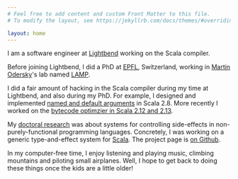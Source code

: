 ```yaml
---
# Feel free to add content and custom Front Matter to this file.
# To modify the layout, see https://jekyllrb.com/docs/themes/#overriding-theme-defaults

layout: home
---
```


I am a software engineer at [Lightbend](http://www.lightbend.com/) working on the Scala compiler.

Before joining Lightbend, I did a PhD at [EPFL](http://www.epfl.ch/), Switzerland, working in [Martin Odersky](http://lampwww.epfl.ch/~odersky/)'s lab named [LAMP](http://lamp.epfl.ch/).

I did a fair amount of hacking in the Scala compiler during my time at Lightbend, and also during my PhD. For example, I designed and implemented [named and default arguments](http://docs.scala-lang.org/sips/completed/named-and-default-arguments.html) in Scala 2.8. More recently I worked on the [bytecode optimzier in Scala 2.12 and 2.13](https://www.lightbend.com/blog/scala-inliner-optimizer).

My [doctoral research](/pubsTalks/) was about systems for controlling side-effects in non-purely-functional programming languages. Concretely, I was working on a generic type-and-effect system for [Scala](http://www.scala-lang.org/). The project page is [on Github](https://github.com/lrytz/efftp).

In my computer-free time, I enjoy listening and playing music, climbing mountains and piloting small airplanes. Well, I hope to get back to doing these things once the kids are a little older!
